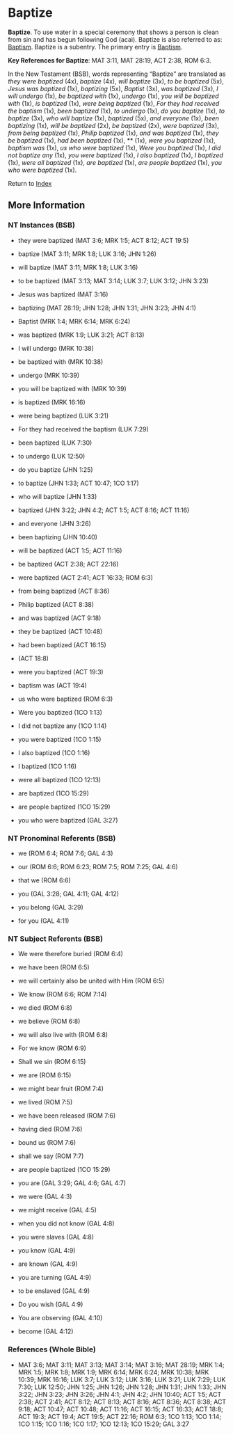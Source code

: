 # Baptize
**Baptize**. 
To use water in a special ceremony that shows a person is clean from sin and has begun following God (acai). 
Baptize is also referred to as: 
[Baptism](Baptism.md). 
Baptize is a subentry. The primary entry is 
[Baptism](Baptism.md). 


**Key References for Baptize**: 
MAT 3:11, MAT 28:19, ACT 2:38, ROM 6:3. 




In the New Testament (BSB), words representing “Baptize” are translated as 
*they were baptized* (4x), *baptize* (4x), *will baptize* (3x), *to be baptized* (5x), *Jesus was baptized* (1x), *baptizing* (5x), *Baptist* (3x), *was baptized* (3x), *I will undergo* (1x), *be baptized with* (1x), *undergo* (1x), *you will be baptized with* (1x), *is baptized* (1x), *were being baptized* (1x), *For they had received the baptism* (1x), *been baptized* (1x), *to undergo* (1x), *do you baptize* (1x), *to baptize* (3x), *who will baptize* (1x), *baptized* (5x), *and everyone* (1x), *been baptizing* (1x), *will be baptized* (2x), *be baptized* (2x), *were baptized* (3x), *from being baptized* (1x), *Philip baptized* (1x), *and was baptized* (1x), *they be baptized* (1x), *had been baptized* (1x), ** (1x), *were you baptized* (1x), *baptism was* (1x), *us who were baptized* (1x), *Were you baptized* (1x), *I did not baptize any* (1x), *you were baptized* (1x), *I also baptized* (1x), *I baptized* (1x), *were all baptized* (1x), *are baptized* (1x), *are people baptized* (1x), *you who were baptized* (1x). 


Return to [Index](00-Index.md)

## More Information

### NT Instances (BSB)

* they were baptized (MAT 3:6; MRK 1:5; ACT 8:12; ACT 19:5)

* baptize (MAT 3:11; MRK 1:8; LUK 3:16; JHN 1:26)

* will baptize (MAT 3:11; MRK 1:8; LUK 3:16)

* to be baptized (MAT 3:13; MAT 3:14; LUK 3:7; LUK 3:12; JHN 3:23)

* Jesus was baptized (MAT 3:16)

* baptizing (MAT 28:19; JHN 1:28; JHN 1:31; JHN 3:23; JHN 4:1)

* Baptist (MRK 1:4; MRK 6:14; MRK 6:24)

* was baptized (MRK 1:9; LUK 3:21; ACT 8:13)

* I will undergo (MRK 10:38)

* be baptized with (MRK 10:38)

* undergo (MRK 10:39)

* you will be baptized with (MRK 10:39)

* is baptized (MRK 16:16)

* were being baptized (LUK 3:21)

* For they had received the baptism (LUK 7:29)

* been baptized (LUK 7:30)

* to undergo (LUK 12:50)

* do you baptize (JHN 1:25)

* to baptize (JHN 1:33; ACT 10:47; 1CO 1:17)

* who will baptize (JHN 1:33)

* baptized (JHN 3:22; JHN 4:2; ACT 1:5; ACT 8:16; ACT 11:16)

* and everyone (JHN 3:26)

* been baptizing (JHN 10:40)

* will be baptized (ACT 1:5; ACT 11:16)

* be baptized (ACT 2:38; ACT 22:16)

* were baptized (ACT 2:41; ACT 16:33; ROM 6:3)

* from being baptized (ACT 8:36)

* Philip baptized (ACT 8:38)

* and was baptized (ACT 9:18)

* they be baptized (ACT 10:48)

* had been baptized (ACT 16:15)

*  (ACT 18:8)

* were you baptized (ACT 19:3)

* baptism was (ACT 19:4)

* us who were baptized (ROM 6:3)

* Were you baptized (1CO 1:13)

* I did not baptize any (1CO 1:14)

* you were baptized (1CO 1:15)

* I also baptized (1CO 1:16)

* I baptized (1CO 1:16)

* were all baptized (1CO 12:13)

* are baptized (1CO 15:29)

* are people baptized (1CO 15:29)

* you who were baptized (GAL 3:27)



### NT Pronominal Referents (BSB)

* we (ROM 6:4; ROM 7:6; GAL 4:3)

* our (ROM 6:6; ROM 6:23; ROM 7:5; ROM 7:25; GAL 4:6)

* that we (ROM 6:6)

* you (GAL 3:28; GAL 4:11; GAL 4:12)

* you belong (GAL 3:29)

* for you (GAL 4:11)



### NT Subject Referents (BSB)

* We were therefore buried (ROM 6:4)

* we have been (ROM 6:5)

* we will certainly also be united with Him (ROM 6:5)

* We know (ROM 6:6; ROM 7:14)

* we died (ROM 6:8)

* we believe (ROM 6:8)

* we will also live with (ROM 6:8)

* For we know (ROM 6:9)

* Shall we sin (ROM 6:15)

* we are (ROM 6:15)

* we might bear fruit (ROM 7:4)

* we lived (ROM 7:5)

* we have been released (ROM 7:6)

* having died (ROM 7:6)

* bound us (ROM 7:6)

* shall we say (ROM 7:7)

* are people baptized (1CO 15:29)

* you are (GAL 3:29; GAL 4:6; GAL 4:7)

* we were (GAL 4:3)

* we might receive (GAL 4:5)

* when you did not know (GAL 4:8)

* you were slaves (GAL 4:8)

* you know (GAL 4:9)

* are known (GAL 4:9)

* you are turning (GAL 4:9)

* to be enslaved (GAL 4:9)

* Do you wish (GAL 4:9)

* You are observing (GAL 4:10)

* become (GAL 4:12)



### References (Whole Bible)

* MAT 3:6; MAT 3:11; MAT 3:13; MAT 3:14; MAT 3:16; MAT 28:19; MRK 1:4; MRK 1:5; MRK 1:8; MRK 1:9; MRK 6:14; MRK 6:24; MRK 10:38; MRK 10:39; MRK 16:16; LUK 3:7; LUK 3:12; LUK 3:16; LUK 3:21; LUK 7:29; LUK 7:30; LUK 12:50; JHN 1:25; JHN 1:26; JHN 1:28; JHN 1:31; JHN 1:33; JHN 3:22; JHN 3:23; JHN 3:26; JHN 4:1; JHN 4:2; JHN 10:40; ACT 1:5; ACT 2:38; ACT 2:41; ACT 8:12; ACT 8:13; ACT 8:16; ACT 8:36; ACT 8:38; ACT 9:18; ACT 10:47; ACT 10:48; ACT 11:16; ACT 16:15; ACT 16:33; ACT 18:8; ACT 19:3; ACT 19:4; ACT 19:5; ACT 22:16; ROM 6:3; 1CO 1:13; 1CO 1:14; 1CO 1:15; 1CO 1:16; 1CO 1:17; 1CO 12:13; 1CO 15:29; GAL 3:27



